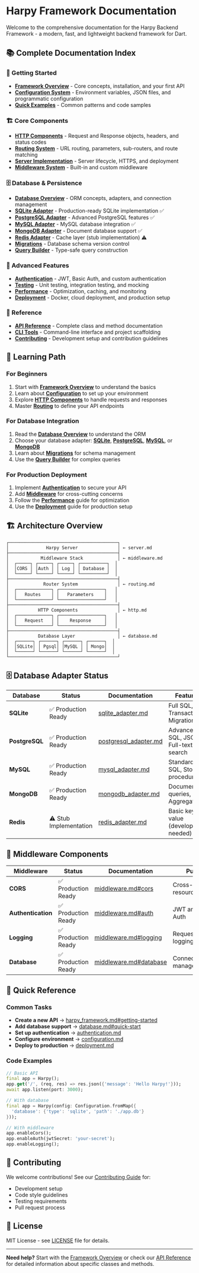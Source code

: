 # Harpy Framework Documentation

Welcome to the comprehensive documentation for the Harpy Backend Framework - a modern, fast, and lightweight backend framework for Dart.

## 📚 Complete Documentation Index

### 🚀 Getting Started
- **[Framework Overview](harpy_framework.md)** - Core concepts, installation, and your first API
- **[Configuration System](configuration.md)** - Environment variables, JSON files, and programmatic configuration
- **[Quick Examples](examples.md)** - Common patterns and code samples

### 🏗️ Core Components
- **[HTTP Components](http.md)** - Request and Response objects, headers, and status codes
- **[Routing System](routing.md)** - URL routing, parameters, sub-routers, and route matching
- **[Server Implementation](server.md)** - Server lifecycle, HTTPS, and deployment
- **[Middleware System](middleware.md)** - Built-in and custom middleware

### 🗄️ Database & Persistence
- **[Database Overview](database.md)** - ORM concepts, adapters, and connection management
- **[SQLite Adapter](sqlite_adapter.md)** - Production-ready SQLite implementation ✅
- **[PostgreSQL Adapter](postgresql_adapter.md)** - Advanced PostgreSQL features ✅
- **[MySQL Adapter](mysql_adapter.md)** - MySQL database integration ✅
- **[MongoDB Adapter](mongodb_adapter.md)** - Document database support ✅
- **[Redis Adapter](redis_adapter.md)** - Cache layer (stub implementation) ⚠️
- **[Migrations](migrations.md)** - Database schema version control
- **[Query Builder](query_builder.md)** - Type-safe query construction

### 🔧 Advanced Features
- **[Authentication](authentication.md)** - JWT, Basic Auth, and custom authentication
- **[Testing](testing.md)** - Unit testing, integration testing, and mocking
- **[Performance](performance.md)** - Optimization, caching, and monitoring
- **[Deployment](deployment.md)** - Docker, cloud deployment, and production setup

### 📖 Reference
- **[API Reference](api_reference.md)** - Complete class and method documentation
- **[CLI Tools](cli.md)** - Command-line interface and project scaffolding
- **[Contributing](../CONTRIBUTING.md)** - Development setup and contribution guidelines

## 🎯 Learning Path

### For Beginners
1. Start with **[Framework Overview](harpy_framework.md)** to understand the basics
2. Learn about **[Configuration](configuration.md)** to set up your environment
3. Explore **[HTTP Components](http.md)** to handle requests and responses
4. Master **[Routing](routing.md)** to define your API endpoints

### For Database Integration
1. Read the **[Database Overview](database.md)** to understand the ORM
2. Choose your database adapter: **[SQLite](sqlite_adapter.md)**, **[PostgreSQL](postgresql_adapter.md)**, **[MySQL](mysql_adapter.md)**, or **[MongoDB](mongodb_adapter.md)**
3. Learn about **[Migrations](migrations.md)** for schema management
4. Use the **[Query Builder](query_builder.md)** for complex queries

### For Production Deployment
1. Implement **[Authentication](authentication.md)** to secure your API
2. Add **[Middleware](middleware.md)** for cross-cutting concerns
3. Follow the **[Performance](performance.md)** guide for optimization
4. Use the **[Deployment](deployment.md)** guide for production setup

## 🏗️ Architecture Overview

```
┌─────────────────────────────────────────┐
│              Harpy Server               │ ← server.md
├─────────────────────────────────────────┤
│            Middleware Stack             │ ← middleware.md
│  ┌─────┐ ┌─────┐ ┌─────┐ ┌──────────┐  │
│  │CORS │ │Auth │ │ Log │ │ Database │  │
│  └─────┘ └─────┘ └─────┘ └──────────┘  │
├─────────────────────────────────────────┤
│             Router System               │ ← routing.md
│  ┌─────────────┐ ┌─────────────────┐   │
│  │   Routes    │ │   Parameters    │   │
│  └─────────────┘ └─────────────────┘   │
├─────────────────────────────────────────┤
│           HTTP Components               │ ← http.md
│  ┌─────────────┐ ┌─────────────────┐   │
│  │   Request   │ │    Response     │   │
│  └─────────────┘ └─────────────────┘   │
├─────────────────────────────────────────┤
│           Database Layer                │ ← database.md
│  ┌──────┐ ┌──────┐ ┌──────┐ ┌──────┐  │
│  │SQLite│ │ Pgsql│ │MySQL │ │ Mongo│  │
│  └──────┘ └──────┘ └──────┘ └──────┘  │
└─────────────────────────────────────────┘
```

## 🗄️ Database Adapter Status

| Database | Status | Documentation | Features |
|----------|--------|---------------|----------|
| **SQLite** | ✅ Production Ready | [sqlite_adapter.md](sqlite_adapter.md) | Full SQL, Transactions, Migrations |
| **PostgreSQL** | ✅ Production Ready | [postgresql_adapter.md](postgresql_adapter.md) | Advanced SQL, JSON, Full-text search |
| **MySQL** | ✅ Production Ready | [mysql_adapter.md](mysql_adapter.md) | Standard SQL, Stored procedures |
| **MongoDB** | ✅ Production Ready | [mongodb_adapter.md](mongodb_adapter.md) | Document queries, Aggregation |
| **Redis** | ⚠️ Stub Implementation | [redis_adapter.md](redis_adapter.md) | Basic key-value (development needed) |

## 🔧 Middleware Components

| Middleware | Status | Documentation | Purpose |
|------------|--------|---------------|---------|
| **CORS** | ✅ Production Ready | [middleware.md#cors](middleware.md#cors) | Cross-origin resource sharing |
| **Authentication** | ✅ Production Ready | [middleware.md#auth](middleware.md#auth) | JWT and Basic Auth |
| **Logging** | ✅ Production Ready | [middleware.md#logging](middleware.md#logging) | Request/response logging |
| **Database** | ✅ Production Ready | [middleware.md#database](middleware.md#database) | Connection management |

## 🚀 Quick Reference

### Common Tasks
- **Create a new API** → [harpy_framework.md#getting-started](harpy_framework.md#getting-started)
- **Add database support** → [database.md#quick-start](database.md#quick-start)
- **Set up authentication** → [authentication.md](authentication.md)
- **Configure environment** → [configuration.md](configuration.md)
- **Deploy to production** → [deployment.md](deployment.md)

### Code Examples
```dart
// Basic API
final app = Harpy();
app.get('/', (req, res) => res.json({'message': 'Hello Harpy!'}));
await app.listen(port: 3000);

// With database
final app = Harpy(config: Configuration.fromMap({
  'database': {'type': 'sqlite', 'path': './app.db'}
}));

// With middleware
app.enableCors();
app.enableAuth(jwtSecret: 'your-secret');
app.enableLogging();
```

## 🤝 Contributing

We welcome contributions! See our [Contributing Guide](../CONTRIBUTING.md) for:
- Development setup
- Code style guidelines
- Testing requirements
- Pull request process

## 📄 License

MIT License - see [LICENSE](../LICENSE) file for details.

---

**Need help?** Start with the [Framework Overview](harpy_framework.md) or check our [API Reference](api_reference.md) for detailed information about specific classes and methods.